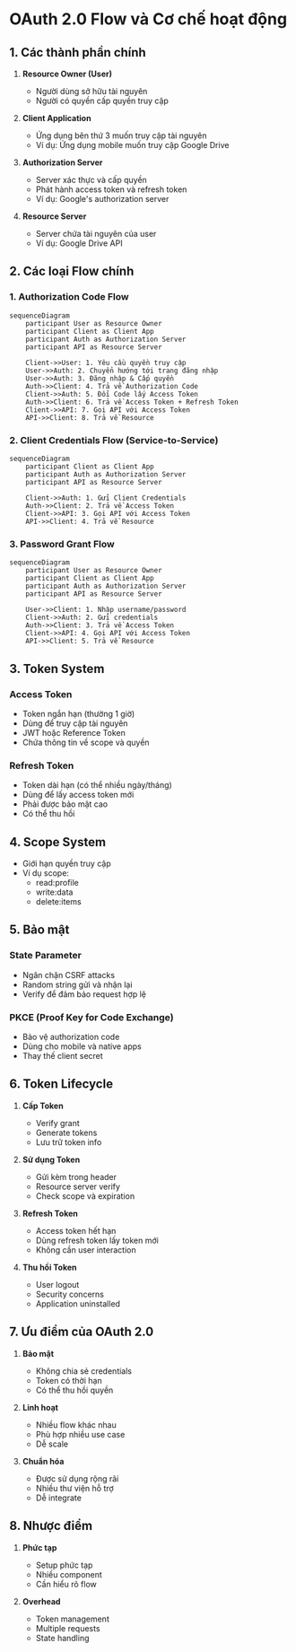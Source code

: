 # OAuth 2.0 Flow và Cơ chế hoạt động

## 1. Các thành phần chính

1. **Resource Owner (User)**
   - Người dùng sở hữu tài nguyên
   - Người có quyền cấp quyền truy cập

2. **Client Application**
   - Ứng dụng bên thứ 3 muốn truy cập tài nguyên
   - Ví dụ: Ứng dụng mobile muốn truy cập Google Drive

3. **Authorization Server**
   - Server xác thực và cấp quyền
   - Phát hành access token và refresh token
   - Ví dụ: Google's authorization server

4. **Resource Server**  
   - Server chứa tài nguyên của user
   - Ví dụ: Google Drive API

## 2. Các loại Flow chính

### 1. Authorization Code Flow
```mermaid
sequenceDiagram
    participant User as Resource Owner
    participant Client as Client App
    participant Auth as Authorization Server
    participant API as Resource Server

    Client->>User: 1. Yêu cầu quyền truy cập
    User->>Auth: 2. Chuyển hướng tới trang đăng nhập
    User->>Auth: 3. Đăng nhập & Cấp quyền
    Auth->>Client: 4. Trả về Authorization Code
    Client->>Auth: 5. Đổi Code lấy Access Token
    Auth->>Client: 6. Trả về Access Token + Refresh Token
    Client->>API: 7. Gọi API với Access Token
    API->>Client: 8. Trả về Resource
```

### 2. Client Credentials Flow (Service-to-Service)
```mermaid
sequenceDiagram
    participant Client as Client App
    participant Auth as Authorization Server
    participant API as Resource Server

    Client->>Auth: 1. Gửi Client Credentials
    Auth->>Client: 2. Trả về Access Token
    Client->>API: 3. Gọi API với Access Token
    API->>Client: 4. Trả về Resource
```

### 3. Password Grant Flow
```mermaid
sequenceDiagram
    participant User as Resource Owner
    participant Client as Client App
    participant Auth as Authorization Server
    participant API as Resource Server

    User->>Client: 1. Nhập username/password
    Client->>Auth: 2. Gửi credentials
    Auth->>Client: 3. Trả về Access Token
    Client->>API: 4. Gọi API với Access Token
    API->>Client: 5. Trả về Resource
```

## 3. Token System

### Access Token
- Token ngắn hạn (thường 1 giờ)
- Dùng để truy cập tài nguyên
- JWT hoặc Reference Token
- Chứa thông tin về scope và quyền

### Refresh Token
- Token dài hạn (có thể nhiều ngày/tháng)
- Dùng để lấy access token mới
- Phải được bảo mật cao
- Có thể thu hồi

## 4. Scope System
- Giới hạn quyền truy cập
- Ví dụ scope:
  - read:profile
  - write:data
  - delete:items

## 5. Bảo mật

### State Parameter
- Ngăn chặn CSRF attacks
- Random string gửi và nhận lại
- Verify để đảm bảo request hợp lệ

### PKCE (Proof Key for Code Exchange)
- Bảo vệ authorization code
- Dùng cho mobile và native apps
- Thay thế client secret

## 6. Token Lifecycle

1. **Cấp Token**
   - Verify grant
   - Generate tokens
   - Lưu trữ token info

2. **Sử dụng Token**
   - Gửi kèm trong header
   - Resource server verify
   - Check scope và expiration

3. **Refresh Token**
   - Access token hết hạn
   - Dùng refresh token lấy token mới
   - Không cần user interaction

4. **Thu hồi Token**
   - User logout
   - Security concerns
   - Application uninstalled

## 7. Ưu điểm của OAuth 2.0

1. **Bảo mật**
   - Không chia sẻ credentials
   - Token có thời hạn
   - Có thể thu hồi quyền

2. **Linh hoạt**
   - Nhiều flow khác nhau
   - Phù hợp nhiều use case
   - Dễ scale

3. **Chuẩn hóa**
   - Được sử dụng rộng rãi
   - Nhiều thư viện hỗ trợ
   - Dễ integrate

## 8. Nhược điểm

1. **Phức tạp**
   - Setup phức tạp
   - Nhiều component
   - Cần hiểu rõ flow

2. **Overhead**
   - Token management
   - Multiple requests
   - State handling
